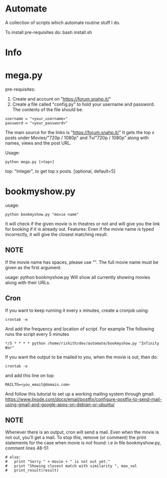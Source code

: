 Automate
========
A collection of scripts which automate routine stuff I do.

To install pre-requisites do:
bash install.sh

Info
====

mega.py
=======
pre-requisites:
1. Create and account on "https://forum.snahp.it/"
2. Create a file called "config.py" to hold your username and password.
The contents of the file should be:
```
username = "<your_username>"
password = "<your_password>"
```

The main source for the links is "https://forum.snahp.it/"
It gets the top x posts under Movies/"720p / 1080p" and Tv/"720p / 1080p" along with names, views and the post URL.

Usage:
```
python mega.py [<top>]
```
top: "Integer", to get top x posts. [optional, default=5]

bookmyshow.py
=============
usage: 
```
python bookmyshow.py "movie name"
```
It will check if the given movie is in theatres or not and will give you the link for booking if it is already out.
Features: Even if the movie name is typed incorrectly, it will give the closest matching result.

NOTE
---- 
If the movie name has spaces, please use "". The full movie name must be given as the first argument.

usage: python bookmyshow.py
Will show all currently showing movies along with their URLs.

Cron
-----
If you want to keep running it every x minutes, create a cronjob using:
```
crontab -e
```
And add the frequency and location of script.
For example The following runs the script every 5 minutes
```
*/5 * * * * python /home/rishith/dev/automate/bookmyshow.py "Infinity War"
```

If you want the output to be mailed to you, when the movie is out, then do:
```
crontab -e
```
and add this line on top:
```
MAILTO=<you_email@domain.com>
```

And follow this tutorial to set up a working mailing system through gmail:
https://www.linode.com/docs/email/postfix/configure-postfix-to-send-mail-using-gmail-and-google-apps-on-debian-or-ubuntu/

NOTE 
----
Whenever there is an output, cron will send a mail. Even when the movie is not out, you'll get a mail. To stop this, remove (or comment) the print statements for the case when movie is not found:
i.e in file bookmyshow.py, comment lines 48-51
```
# else:
# 	print "Sorry " + movie + " is not out yet."
# 	print "Showing closest match with similarity ", max_val
# 	print_result(result)
```

